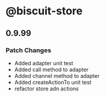 # @biscuit-store

## 0.9.99
### Patch Changes

- Added adapter unit test
- Added call method to adapter
- Added channel method to adapter
- Added createActionTo unit test
- refactor store adn actions
